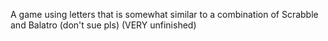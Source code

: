 A game using letters that is somewhat similar to a combination of Scrabble and Balatro (don't sue pls)
(VERY unfinished)
